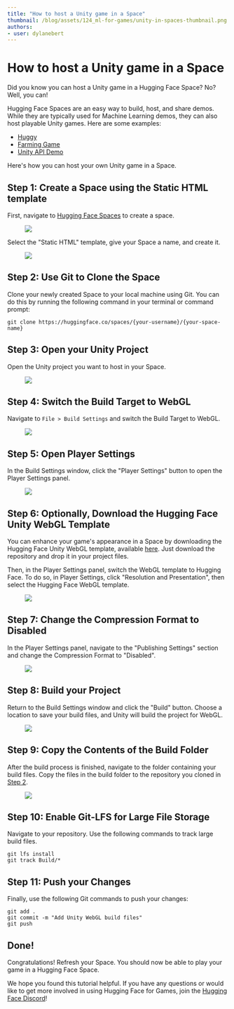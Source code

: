```yaml
---
title: "How to host a Unity game in a Space"
thumbnail: /blog/assets/124_ml-for-games/unity-in-spaces-thumbnail.png
authors:
- user: dylanebert
---
```


# How to host a Unity game in a Space

<!-- {authors} --> 


Did you know you can host a Unity game in a Hugging Face Space? No? Well, you can!

Hugging Face Spaces are an easy way to build, host, and share demos. While they are typically used for Machine Learning demos, 
they can also host playable Unity games. Here are some examples:
- [Huggy](https://huggingface.co/spaces/ThomasSimonini/Huggy)
- [Farming Game](https://huggingface.co/spaces/dylanebert/FarmingGame) 
- [Unity API Demo](https://huggingface.co/spaces/dylanebert/UnityDemo)

Here's how you can host your own Unity game in a Space.

## Step 1: Create a Space using the Static HTML template

First, navigate to [Hugging Face Spaces](https://huggingface.co/new-space) to create a space.

<figure class="image text-center">
  <img src="https://huggingface.co/datasets/huggingface/documentation-images/resolve/main/blog/124_ml-for-games/games-in-spaces/1.png">
</figure> 

Select the "Static HTML" template, give your Space a name, and create it.

<figure class="image text-center">
  <img src="https://huggingface.co/datasets/huggingface/documentation-images/resolve/main/blog/124_ml-for-games/games-in-spaces/2.png">
</figure> 

## Step 2: Use Git to Clone the Space

Clone your newly created Space to your local machine using Git. You can do this by running the following command in your terminal or command prompt:

```
git clone https://huggingface.co/spaces/{your-username}/{your-space-name}
```

## Step 3: Open your Unity Project

Open the Unity project you want to host in your Space.

<figure class="image text-center">
  <img src="https://huggingface.co/datasets/huggingface/documentation-images/resolve/main/blog/124_ml-for-games/games-in-spaces/3.png">
</figure> 

## Step 4: Switch the Build Target to WebGL

Navigate to `File > Build Settings` and switch the Build Target to WebGL.

<figure class="image text-center">
  <img src="https://huggingface.co/datasets/huggingface/documentation-images/resolve/main/blog/124_ml-for-games/games-in-spaces/4.png">
</figure> 

## Step 5: Open Player Settings

In the Build Settings window, click the "Player Settings" button to open the Player Settings panel.

<figure class="image text-center">
  <img src="https://huggingface.co/datasets/huggingface/documentation-images/resolve/main/blog/124_ml-for-games/games-in-spaces/5.png">
</figure> 

## Step 6: Optionally, Download the Hugging Face Unity WebGL Template

You can enhance your game's appearance in a Space by downloading the Hugging Face Unity WebGL template, available [here](https://github.com/huggingface/Unity-WebGL-template-for-Hugging-Face-Spaces). Just download the repository and drop it in your project files.

Then, in the Player Settings panel, switch the WebGL template to Hugging Face. To do so, in Player Settings, click "Resolution and Presentation", then select the Hugging Face WebGL template.

<figure class="image text-center">
  <img src="https://huggingface.co/datasets/huggingface/documentation-images/resolve/main/blog/124_ml-for-games/games-in-spaces/6.png">
</figure> 

## Step 7: Change the Compression Format to Disabled

In the Player Settings panel, navigate to the "Publishing Settings" section and change the Compression Format to "Disabled".

<figure class="image text-center">
  <img src="https://huggingface.co/datasets/huggingface/documentation-images/resolve/main/blog/124_ml-for-games/games-in-spaces/7.png">
</figure> 

## Step 8: Build your Project

Return to the Build Settings window and click the "Build" button. Choose a location to save your build files, and Unity will build the project for WebGL.

<figure class="image text-center">
  <img src="https://huggingface.co/datasets/huggingface/documentation-images/resolve/main/blog/124_ml-for-games/games-in-spaces/8.png">
</figure> 

## Step 9: Copy the Contents of the Build Folder

After the build process is finished, navigate to the folder containing your build files. Copy the files in the build folder to the repository you cloned in [Step 2](#step-2-use-git-to-clone-the-space).
<figure class="image text-center">
  <img src="https://huggingface.co/datasets/huggingface/documentation-images/resolve/main/blog/124_ml-for-games/games-in-spaces/9.png">
</figure> 

## Step 10: Enable Git-LFS for Large File Storage

Navigate to your repository. Use the following commands to track large build files.

```
git lfs install
git track Build/* 
```

## Step 11: Push your Changes

Finally, use the following Git commands to push your changes:

```
git add .
git commit -m "Add Unity WebGL build files"
git push
```

## Done!

Congratulations! Refresh your Space. You should now be able to play your game in a Hugging Face Space.

We hope you found this tutorial helpful. If you have any questions or would like to get more involved in using Hugging Face for Games, join the [Hugging Face Discord](https://hf.co/join/discord)!